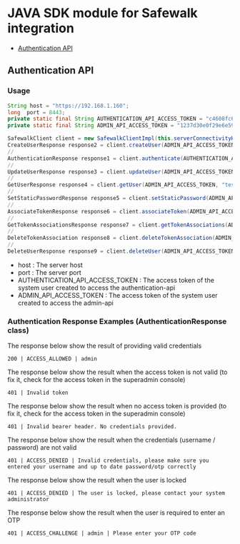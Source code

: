 # JAVA SDK module for Safewalk integration

* [Authentication API](#authentication-api)

<a name="authentication-api"></a>
## Authentication API

### Usage
```java
String host = "https://192.168.1.160";
long  port = 8443;
private static final String AUTHENTICATION_API_ACCESS_TOKEN = "c4608fc697e844829bb5a27cce13737250161bd0";
private static final String ADMIN_API_ACCESS_TOKEN = "1237d30e0f29e6e59bb5a27cce1373722c72c749";

SafewalkClient client = new SafewalkClientImpl(this.serverConnectivityHelper);
CreateUserResponse response2 = client.createUser(ADMIN_API_ACCESS_TOKEN, "testuser@local.com", "12345", "Test", "User", "+5491222546985", "test@email.com", "");
//
AuthenticationResponse response1 = client.authenticate(AUTHENTICATION_API_ACCESS_TOKEN, "testuser@local.com", "12345");
//
UpdateUserResponse response3 = client.updateUser(ADMIN_API_ACCESS_TOKEN, "testuser@local.com", "+549122254116985", "test111@email.com");
//
GetUserResponse response4 = client.getUser(ADMIN_API_ACCESS_TOKEN, "testuser@local.com");
//
SetStaticPasswordResponse response5 = client.setStaticPassword(ADMIN_API_ACCESS_TOKEN, "testuser@local.com", "abcde");
//
AssociateTokenResponse response6 = client.associateToken(ADMIN_API_ACCESS_TOKEN, "testuser@local.com", DeviceType.SESAMI_MOBILE, false, false);
//
GetTokenAssociationsResponse response7 = client.getTokenAssociations(ADMIN_API_ACCESS_TOKEN, "testuser@local.com");
//
DeleteTokenAssociation response8 = client.deleteTokenAssociation(ADMIN_API_ACCESS_TOKEN, "testuser@local.com", DeviceType.getEnum(response7.getAssociations().get(0).getDeviceType()), response7.getAssociations().get(0).getSerialNumber());
//
DeleteUserResponse response9 = client.deleteUser(ADMIN_API_ACCESS_TOKEN, "testuser@local.com");
```
* host : The server host
* port : The server port
* AUTHENTICATION_API_ACCESS_TOKEN : The access token of the system user created to access the authentication-api
* ADMIN_API_ACCESS_TOKEN : The access token of the system user created to access the admin-api 

### Authentication Response Examples (AuthenticationResponse class)

The response below show the result of providing valid credentials
```
200 | ACCESS_ALLOWED | admin
```

The response below show the result when the access token is not valid (to fix it, check for the access token in the superadmin console)
```
401 | Invalid token
```

The response below show the result when no access token is provided (to fix it, check for the access token in the superadmin console)
```
401 | Invalid bearer header. No credentials provided.
```

The response below show the result when the credentials (username / password) are not valid
```
401 | ACCESS_DENIED | Invalid credentials, please make sure you entered your username and up to date password/otp correctly
```

The response below show the result when the user is locked
```
401 | ACCESS_DENIED | The user is locked, please contact your system administrator
```

The response below show the result when the user is required to enter an OTP
```
401 | ACCESS_CHALLENGE | admin | Please enter your OTP code
```
